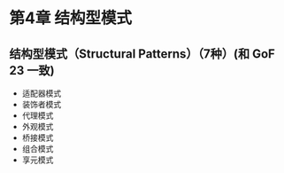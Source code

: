 # 第4章 结构型模式

## 结构型模式（Structural Patterns）（7种）(和 GoF 23 一致)
- 适配器模式
- 装饰者模式
- 代理模式
- 外观模式
- 桥接模式
- 组合模式
- 享元模式

